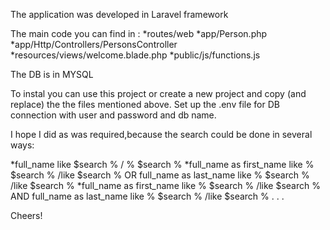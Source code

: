 The application was developed in Laravel framework

The main code you can find in :
*routes/web
*app/Person.php
*app/Http/Controllers/PersonsController
*resources/views/welcome.blade.php
*public/js/functions.js

The DB is in MYSQL

To instal you can use this project or create a new project and copy (and replace) the the files mentioned above.
Set up the .env file for DB connection with user and password and db name.

I hope I did as was required,because the search could be done in several ways:

*full_name like $search % / % $search %
*full_name as first_name like % $search % /like  $search % 
 OR 
 full_name as last_name like % $search % /like  $search %
*full_name as first_name like % $search % /like  $search % 
 AND 
 full_name as last_name like % $search % /like  $search %
.
.
.

Cheers!

